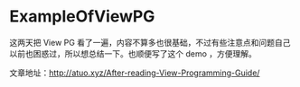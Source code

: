 # ExampleOfViewPG
这两天把 View PG 看了一遍，内容不算多也很基础，不过有些注意点和问题自己以前也困惑过，所以想总结一下。也顺便写了这个 demo ，方便理解。

文章地址：http://atuo.xyz/After-reading-View-Programming-Guide/
